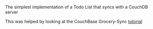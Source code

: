 The simplest implementation of a Todo List that syncs with a CouchDB server

This was helped by looking at the CouchBase Grocery-Sync [tutorial](https://github.com/couchbaselabs/Grocery-Sync-iOS)